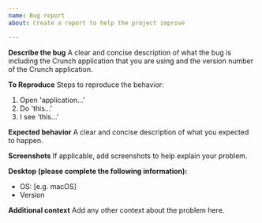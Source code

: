 ```yaml
---
name: Bug report
about: Create a report to help the project improve

---
```


**Describe the bug**
A clear and concise description of what the bug is including the Crunch application that you are using and the version number of the Crunch application.

**To Reproduce**
Steps to reproduce the behavior:
1. Open 'application...'
2. Do 'this...'
3. I see 'this...'

**Expected behavior**
A clear and concise description of what you expected to happen.

**Screenshots**
If applicable, add screenshots to help explain your problem.

**Desktop (please complete the following information):**
 - OS: [e.g. macOS]
 - Version

**Additional context**
Add any other context about the problem here.
